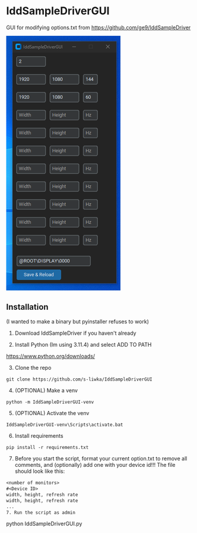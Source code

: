 # IddSampleDriverGUI
GUI for modifying options.txt from https://github.com/ge9/IddSampleDriver

![alt text](https://github.com/s-liwka/IddSampleDriverGUI/blob/main/img/screenshot1.png?raw=true)

## Installation

(I wanted to make a binary but pyinstaller refuses to work)

1. Download IddSampleDriver if you haven't already

2. Install Python (Im using 3.11.4) and select ADD TO PATH

https://www.python.org/downloads/

3. Clone the repo
```
git clone https://github.com/s-liwka/IddSampleDriverGUI
```
4. (OPTIONAL) Make a venv
```
python -m IddSampleDriverGUI-venv
```
5. (OPTIONAL) Activate the venv
```
IddSampleDriverGUI-venv\Scripts\activate.bat
```
6. Install requirements
```
pip install -r requirements.txt
```
7. Before you start the script, format your current option.txt to remove all comments, and (optionally) add one with your device id!!! The file should look like this:
```
<number of monitors>
#<Device ID>
width, height, refresh rate
width, height, refresh rate
...
7. Run the script as admin
```
python IddSampleDriverGUI.py
```
